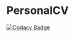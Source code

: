 # PersonalCV

[![Codacy Badge](https://api.codacy.com/project/badge/Grade/0272f73c372843ae99184740ca7943e9)](https://app.codacy.com/gh/kerusey/PersonalCV?utm_source=github.com&utm_medium=referral&utm_content=kerusey/PersonalCV&utm_campaign=Badge_Grade_Settings)